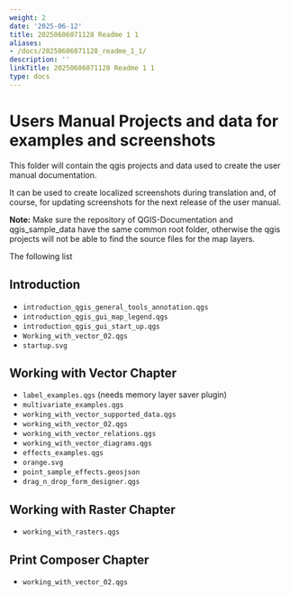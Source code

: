 ```yaml
---
weight: 2
date: '2025-06-12'
title: 20250606071128 Readme 1 1
aliases:
- /docs/20250606071128_readme_1_1/
description: ''
linkTitle: 20250606071128 Readme 1 1
type: docs
---
```


# Users Manual Projects and data for examples and screenshots


This folder will contain the qgis projects and data used to create the user
manual documentation.

It can be used to create localized screenshots during translation and, of
course, for updating screenshots for the next release of the user manual.

**Note:** Make sure the repository of QGIS-Documentation and qgis_sample_data have
the same common root folder, otherwise the qgis projects will not be able to find
the source files for the map layers.

The following list

## Introduction

  * `introduction_qgis_general_tools_annotation.qgs`
  * `introduction_qgis_gui_map_legend.qgs`
  * `introduction_qgis_gui_start_up.qgs` 
  * `Working_with_vector_02.qgs`
  * `startup.svg`

## Working with Vector Chapter

 * `label_examples.qgs` (needs memory layer saver plugin)
 * `multivariate_examples.qgs`
 * `working_with_vector_supported_data.qgs`
 * `working_with_vector_02.qgs`
 * `working_with_vector_relations.qgs`
 * `working_with_vector_diagrams.qgs`
 * `effects_examples.qgs`
 * `orange.svg`
 * `point_sample_effects.geosjson`
 * `drag_n_drop_form_designer.qgs`
 

## Working with Raster Chapter

 * `working_with_rasters.qgs`

## Print Composer Chapter

 * `working_with_vector_02.qgs`
 
